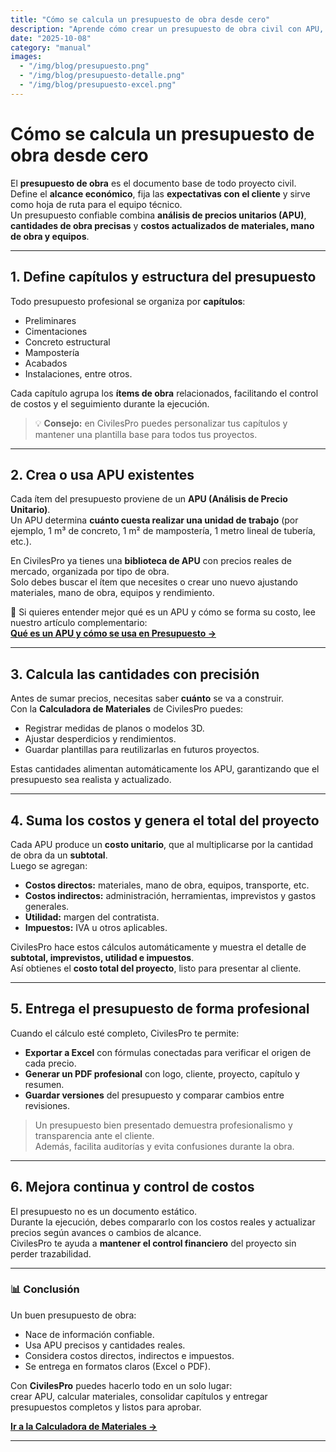 ```yaml
---
title: "Cómo se calcula un presupuesto de obra desde cero"
description: "Aprende cómo crear un presupuesto de obra civil con APU, capítulos y materiales reales usando CivilesPro. Guía completa paso a paso para ingenieros, arquitectos y constructores."
date: "2025-10-08"
category: "manual"
images:
  - "/img/blog/presupuesto.png"
  - "/img/blog/presupuesto-detalle.png"
  - "/img/blog/presupuesto-excel.png"
---
```


# Cómo se calcula un presupuesto de obra desde cero

El **presupuesto de obra** es el documento base de todo proyecto civil.  
Define el **alcance económico**, fija las **expectativas con el cliente** y sirve como hoja de ruta para el equipo técnico.  
Un presupuesto confiable combina **análisis de precios unitarios (APU)**, **cantidades de obra precisas** y **costos actualizados de materiales, mano de obra y equipos**.

---

## 1. Define capítulos y estructura del presupuesto

Todo presupuesto profesional se organiza por **capítulos**:  
- Preliminares  
- Cimentaciones  
- Concreto estructural  
- Mampostería  
- Acabados  
- Instalaciones, entre otros.

Cada capítulo agrupa los **ítems de obra** relacionados, facilitando el control de costos y el seguimiento durante la ejecución.

> 💡 **Consejo:** en CivilesPro puedes personalizar tus capítulos y mantener una plantilla base para todos tus proyectos.

---

## 2. Crea o usa APU existentes

Cada ítem del presupuesto proviene de un **APU (Análisis de Precio Unitario)**.  
Un APU determina **cuánto cuesta realizar una unidad de trabajo** (por ejemplo, 1 m³ de concreto, 1 m² de mampostería, 1 metro lineal de tubería, etc.).

En CivilesPro ya tienes una **biblioteca de APU** con precios reales de mercado, organizada por tipo de obra.  
Solo debes buscar el ítem que necesites o crear uno nuevo ajustando materiales, mano de obra, equipos y rendimiento.

📎 Si quieres entender mejor qué es un APU y cómo se forma su costo, lee nuestro artículo complementario:  
[**Qué es un APU y cómo se usa en Presupuesto →**](/blog/que-es-un-apu)

---

## 3. Calcula las cantidades con precisión

Antes de sumar precios, necesitas saber **cuánto** se va a construir.  
Con la **Calculadora de Materiales** de CivilesPro puedes:
- Registrar medidas de planos o modelos 3D.  
- Ajustar desperdicios y rendimientos.  
- Guardar plantillas para reutilizarlas en futuros proyectos.

Estas cantidades alimentan automáticamente los APU, garantizando que el presupuesto sea realista y actualizado.

---

## 4. Suma los costos y genera el total del proyecto

Cada APU produce un **costo unitario**, que al multiplicarse por la cantidad de obra da un **subtotal**.  
Luego se agregan:

- **Costos directos:** materiales, mano de obra, equipos, transporte, etc.  
- **Costos indirectos:** administración, herramientas, imprevistos y gastos generales.  
- **Utilidad:** margen del contratista.  
- **Impuestos:** IVA u otros aplicables.

CivilesPro hace estos cálculos automáticamente y muestra el detalle de **subtotal, imprevistos, utilidad e impuestos**.  
Así obtienes el **costo total del proyecto**, listo para presentar al cliente.

---

## 5. Entrega el presupuesto de forma profesional

Cuando el cálculo esté completo, CivilesPro te permite:
- **Exportar a Excel** con fórmulas conectadas para verificar el origen de cada precio.  
- **Generar un PDF profesional** con logo, cliente, proyecto, capítulo y resumen.  
- **Guardar versiones** del presupuesto y comparar cambios entre revisiones.

> Un presupuesto bien presentado demuestra profesionalismo y transparencia ante el cliente.  
> Además, facilita auditorías y evita confusiones durante la obra.

---

## 6. Mejora continua y control de costos

El presupuesto no es un documento estático.  
Durante la ejecución, debes compararlo con los costos reales y actualizar precios según avances o cambios de alcance.  
CivilesPro te ayuda a **mantener el control financiero** del proyecto sin perder trazabilidad.

---

### 📊 Conclusión

Un buen presupuesto de obra:
- Nace de información confiable.  
- Usa APU precisos y cantidades reales.  
- Considera costos directos, indirectos e impuestos.  
- Se entrega en formatos claros (Excel o PDF).  

Con **CivilesPro** puedes hacerlo todo en un solo lugar:  
crear APU, calcular materiales, consolidar capítulos y entregar presupuestos completos y listos para aprobar.

[**Ir a la Calculadora de Materiales →**](/calculadora)

---

